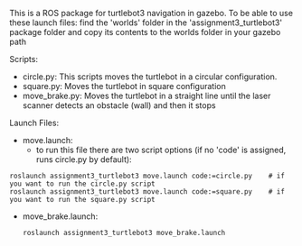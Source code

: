 This is a ROS package for turtlebot3 navigation in gazebo.
To be able to use these launch files: find the 'worlds' folder in the 'assignment3_turtlebot3' package folder and copy its contents to the worlds folder in your gazebo path

Scripts:

- circle.py: This scripts moves the turtlebot in a circular configuration.
- square.py: Moves the turtlebot in square configuration
- move_brake.py: Moves the turtlebot in a straight line until the laser scanner detects an obstacle (wall) and then it stops

Launch Files:

- move.launch: 
	- to run this file there are two script options (if no 'code' is assigned, runs circle.py by default):
```
roslaunch assignment3_turtlebot3 move.launch code:=circle.py	# if you want to run the circle.py script
roslaunch assignment3_turtlebot3 move.launch code:=square.py	# if you want to run the square.py script
```

- move_brake.launch: 
	```
	roslaunch assignment3_turtlebot3 move_brake.launch
	```
